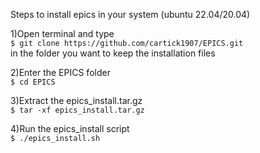 Steps to install epics in your system (ubuntu 22.04/20.04)

1)Open terminal and type   
	```$ git clone https://github.com/cartick1907/EPICS.git```  
 in the folder you want to keep the installation files  

2)Enter the EPICS folder  
	```$ cd EPICS```  

3)Extract the epics_install.tar.gz  
	```$ tar -xf epics_install.tar.gz```  

4)Run the epics_install script  
	```$ ./epics_install.sh```  
	
